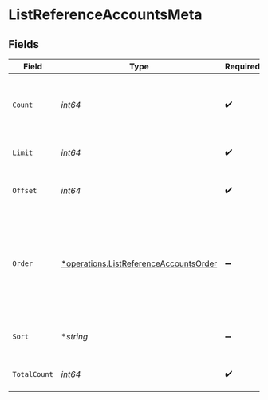 # ListReferenceAccountsMeta


## Fields

| Field                                                                                           | Type                                                                                            | Required                                                                                        | Description                                                                                     |
| ----------------------------------------------------------------------------------------------- | ----------------------------------------------------------------------------------------------- | ----------------------------------------------------------------------------------------------- | ----------------------------------------------------------------------------------------------- |
| `Count`                                                                                         | *int64*                                                                                         | :heavy_check_mark:                                                                              | Count of the resources returned in the response.                                                |
| `Limit`                                                                                         | *int64*                                                                                         | :heavy_check_mark:                                                                              | Total limit of the response.                                                                    |
| `Offset`                                                                                        | *int64*                                                                                         | :heavy_check_mark:                                                                              | Amount of resource to offset in the response.                                                   |
| `Order`                                                                                         | [*operations.ListReferenceAccountsOrder](../../models/operations/listreferenceaccountsorder.md) | :heavy_minus_sign:                                                                              | The ordering of the response.<br/>* ASC - Ascending order<br/>* DESC - Descending order         |
| `Sort`                                                                                          | **string*                                                                                       | :heavy_minus_sign:                                                                              | The field that the list is sorted by.                                                           |
| `TotalCount`                                                                                    | *int64*                                                                                         | :heavy_check_mark:                                                                              | Total count of all the resources.                                                               |